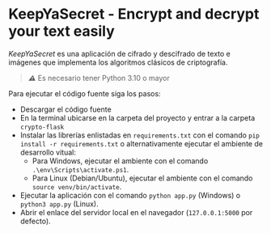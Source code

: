 # KeepYaSecret - Encrypt and decrypt your text easily

*KeepYaSecret* es una aplicación de cifrado y descifrado de texto e imágenes que implementa los algoritmos clásicos de criptografía. 

> **_⚠_** Es necesario tener Python 3.10 o mayor

Para ejecutar el código fuente siga los pasos:
- Descargar el código fuente
- En la terminal ubicarse en la carpeta del proyecto y entrar a la carpeta `crypto-flask`
- Instalar las librerías enlistadas en `requirements.txt` con el comando `pip install -r requirements.txt` o alternativamente ejecutar el ambiente de desarrollo vitual:
  - Para Windows, ejecutar el ambiente con el comando `.\env\Scripts\activate.ps1`.
  - Para Linux (Debian/Ubuntu), ejecutar el ambiente con el comando `source venv/bin/activate`.
- Ejecutar la aplicación con el comando `python app.py` (Windows) o `python3 app.py` (Linux).
- Abrir el enlace del servidor local en el navegador (`127.0.0.1:5000` por defecto).
